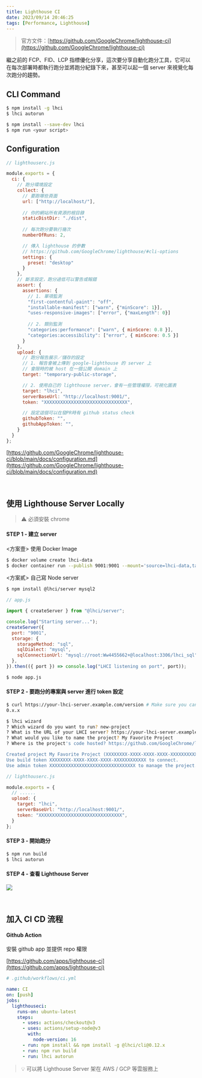 ```yaml
---
title: Lighthouse CI
date: 2023/09/14 20:46:25
tags: [Performance, Lighthouse]
---
```

> 官方文件：[https://github.com/GoogleChrome/lighthouse-ci](https://github.com/GoogleChrome/lighthouse-ci)

繼之前的 FCP、FID、LCP 指標優化分享，這次要分享自動化跑分工具，它可以在每次部署時都執行跑分並將跑分紀錄下來，甚至可以起一個 server 來視覺化每次跑分的趨勢。

## CLI Command

```bash
$ npm install -g lhci
$ lhci autorun
```

```bash
$ npm install --save-dev lhci
$ npm run <your script>
```

## **Configuration**

```js
// lighthouserc.js

module.exports = {
  ci: {
    // 跑分環境設定
    collect: { 
      // 要跑哪些頁面
      url: ["http://localhost/"], 
      
      // 你的網站所有資源的根目錄
      staticDistDir: "./dist", 
      
      // 每次跑分要執行幾次
      numberOfRuns: 2, 

      // 傳入 lighthouse 的參數
      // https://github.com/GoogleChrome/lighthouse/#cli-options
      settings: {
        preset: "desktop"
      }
    },
    // 斷言設定，跑分過低可以警告或報錯
    assert: {
      assertions: {
        // 1. 單項監測
        "first-contentful-paint": "off",
        "installable-manifest": ["warn", {"minScore": 1}],
        "uses-responsive-images": ["error", {"maxLength": 0}]
        
        // 2. 類別監測
        "categories:performance": ["warn", { minScore: 0.8 }],
        "categories:accessibility": ["error", { minScore: 0.5 }]
      }
    },
    upload: {
      // 跑分報告展示／儲存的設定
      // 1. 報告會被上傳到 google-lighthouse 的 server 上
      // 會限時的被 host 在一個公開 domain 上
      target: "temporary-public-storage",

      // 2. 使用自己的 lighthouse server，會有一些管理權限，可視化圖表
      target: "lhci",
      serverBaseUrl: "http://localhost:9001/",
      token: "XXXXXXXXXXXXXXXXXXXXXXXXXXXXXXX",

      // 設定這個可以在發PR時有 github status check
      githubToken: "",
      githubAppToken: "",
    }
  }
};
```

[https://github.com/GoogleChrome/lighthouse-ci/blob/main/docs/configuration.md](https://github.com/GoogleChrome/lighthouse-ci/blob/main/docs/configuration.md)

<br/>

## 使用 Lighthouse Server Locally

> ⚠️ 必須安裝 chrome

#### STEP 1 - 建立  server

<方案壹>  使用 Docker Image

```bash
$ docker volume create lhci-data
$ docker container run --publish 9001:9001 --mount='source=lhci-data,target=/data' --detach patrickhulce/lhci-server
```

<方案貳> 自己寫 Node server

```bash
$ npm install @lhci/server mysql2
```

```javascript
// app.js

import { createServer } from "@lhci/server";

console.log("Starting server...");
createServer({
  port: "9001",
  storage: {
    storageMethod: "sql",
    sqlDialect: "mysql",
    sqlConnectionUrl: "mysql://root:Ww4455662+@localhost:3306/lhci_sql",
  },
}).then(({ port }) => console.log("LHCI listening on port", port));
```

```bash
$ node app.js
```

#### STEP 2 - 要跑分的專案與 server 進行 token 設定

```bash
$ curl https://your-lhci-server.example.com/version # Make sure you can connect to your server.
0.x.x

$ lhci wizard
? Which wizard do you want to run? new-project
? What is the URL of your LHCI server? https://your-lhci-server.example.com/
? What would you like to name the project? My Favorite Project
? Where is the project's code hosted? https://github.com/GoogleChrome/lighthouse-ci

Created project My Favorite Project (XXXXXXXX-XXXX-XXXX-XXXX-XXXXXXXXXXXX)!
Use build token XXXXXXXX-XXXX-XXXX-XXXX-XXXXXXXXXXXX to connect.
Use admin token XXXXXXXXXXXXXXXXXXXXXXXXXXXXXXXX to manage the project.
```

```javascript
// lighthouserc.js

module.exports = {
  // ......
  upload: {
    target: "lhci",
    serverBaseUrl: "http://localhost:9001/",
    token: "XXXXXXXXXXXXXXXXXXXXXXXXXXXXXXX",
  }
};
```

#### STEP 3  - 開始跑分

```bash
$ npm run build
$ lhci autorun
```

#### STEP 4  - 查看 Lighthouse Server

![](/img/content/lighthouse/ci.webp)

<br/>

## 加入 CI CD 流程

#### Github Action

安裝 github app 並提供 repo 權限

[https://github.com/apps/lighthouse-ci](https://github.com/apps/lighthouse-ci)

```yaml
# .github/workflows/ci.yml

name: CI
on: [push]
jobs:
  lighthouseci:
    runs-on: ubuntu-latest
    steps:
      - uses: actions/checkout@v3
      - uses: actions/setup-node@v3
        with:
          node-version: 16
      - run: npm install && npm install -g @lhci/cli@0.12.x
      - run: npm run build
      - run: lhci autorun
```

> 💡 可以將 Lighthouse Server 架在 AWS / GCP 等雲服務上
